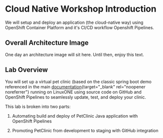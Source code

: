 # Cloud Native Workshop Introduction
We will setup and deploy an application (the cloud-native way) using OpenShift Container Platform and it's CI/CD workflow Openshift Pipelines.

## Overall Architecture Image

One day an architecture image will sit here. Until then, enjoy this text.

## Lab Overview

You will set up a virtual pet clinic (based on the classic spring boot demo referenced in the main [documentation](https://projects.spring.io/spring-petclinic/){target="_blank" rel="noopener noreferrer"} running on LinuxONE using source code on GitHub and OpenShift Pipelines to seamlessly update, test, and deploy your clinic.

This lab is broken into two parts:

1. Automating build and deploy of PetClinic Java application with OpenShift Pipelines

2. Promoting PetClinic from development to staging with GitHub integration